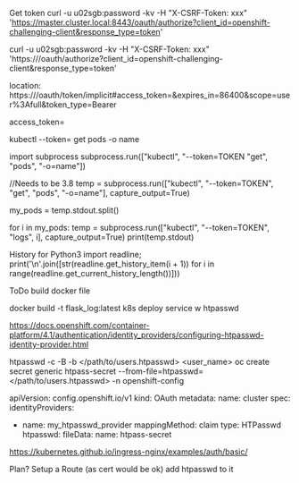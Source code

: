 Get token
curl -u u02sgb:password -kv -H "X-CSRF-Token: xxx" 'https://master.cluster.local:8443/oauth/authorize?client_id=openshift-challenging-client&response_type=token'


curl -u u02sgb:password -kv -H "X-CSRF-Token: xxx" 'https://<local-ip>/oauth/authorize?client_id=openshift-challenging-client&response_type=token'


location: https://<localip-port>/oauth/token/implicit#access_token=&expires_in=86400&scope=user%3Afull&token_type=Bearer

access_token=<TOKEN>

kubectl --token=<TOKEN> get pods -o name

import subprocess
subprocess.run(["kubectl", "--token=TOKEN "get", "pods", "-o=name"])

//Needs to be 3.8
temp = subprocess.run(["kubectl", "--token=TOKEN", "get", "pods", "-o=name"], capture_output=True)

my_pods = temp.stdout.split()

for i in my_pods:
  temp = subprocess.run(["kubectl", "--token=TOKEN", "logs", i], capture_output=True)
  print(temp.stdout)


History for Python3
import readline; print('\n'.join([str(readline.get_history_item(i + 1)) for i in range(readline.get_current_history_length())]))

ToDo
build docker file

docker build -t flask_log:latest
k8s deploy
service w htpasswd

https://docs.openshift.com/container-platform/4.1/authentication/identity_providers/configuring-htpasswd-identity-provider.html

htpasswd -c -B -b </path/to/users.htpasswd> <user_name> <password>
oc create secret generic htpass-secret --from-file=htpasswd=</path/to/users.htpasswd> -n openshift-config

apiVersion: config.openshift.io/v1
kind: OAuth
metadata:
  name: cluster
spec:
  identityProviders:
  - name: my_htpasswd_provider 
    mappingMethod: claim 
    type: HTPasswd
    htpasswd:
      fileData:
        name: htpass-secret 

https://kubernetes.github.io/ingress-nginx/examples/auth/basic/

Plan?
Setup a Route (as cert would be ok) add htpasswd to it

